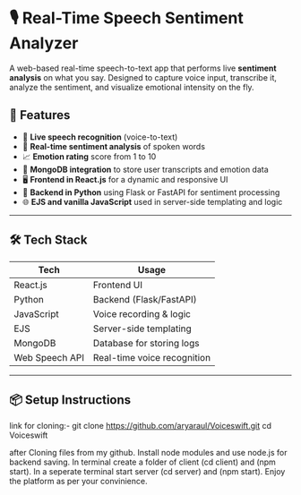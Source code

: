 # 🎙️ Real-Time Speech Sentiment Analyzer

A web-based real-time speech-to-text app that performs live **sentiment analysis** on what you say. Designed to capture voice input, transcribe it, analyze the sentiment, and visualize emotional intensity on the fly.

## 🚀 Features

- 🎤 **Live speech recognition** (voice-to-text)
- 💬 **Real-time sentiment analysis** of spoken words
- 📈 **Emotion rating** score from 1 to 10
- 💾 **MongoDB integration** to store user transcripts and emotion data
- 🖥️ **Frontend in React.js** for a dynamic and responsive UI
- 🧠 **Backend in Python** using Flask or FastAPI for sentiment processing
- 🌐 **EJS and vanilla JavaScript** used in server-side templating and logic

---


## 🛠️ Tech Stack

| Tech       | Usage                         |
|------------|-------------------------------|
| React.js   | Frontend UI                   |
| Python     | Backend (Flask/FastAPI)       |
| JavaScript | Voice recording & logic       |
| EJS        | Server-side templating        |
| MongoDB    | Database for storing logs     |
| Web Speech API | Real-time voice recognition |

---

## 📦 Setup Instructions
link for cloning:-
git clone https://github.com/aryaraul/Voiceswift.git
cd Voiceswift

after Cloning files from my github.
Install node modules and use node.js for backend saving.
In terminal create a folder of client (cd client) and (npm start).
In a seperate terminal start server (cd server) and (npm start).
Enjoy the platform as per your convinience.



